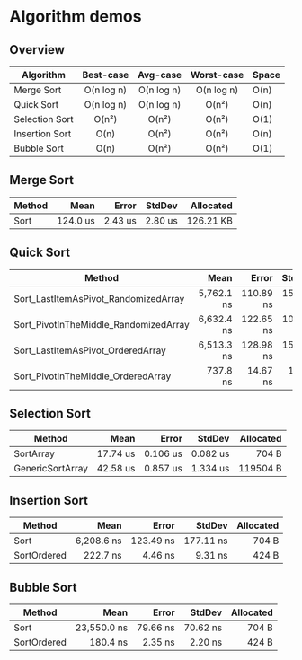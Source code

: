 # Algorithm demos

## Overview


| Algorithm        | Best-case           | Avg-case    | Worst-case   | Space |
| ---------------- |:-------------------:|:-----------:|:------------:|:------|
| Merge Sort       | O(n log n)          | O(n log n)  | O(n log n)   | O(n)  |
| Quick Sort       | O(n log n)          | O(n log n)  | O(n&#x00B2;) | O(n)  |
| Selection Sort   | O(n&#x00B2;)        | O(n&#x00B2;)| O(n&#x00B2;) | O(1)  |
| Insertion Sort   | O(n)                | O(n&#x00B2;)| O(n&#x00B2;) | O(n)  |
| Bubble Sort      | O(n)                | O(n&#x00B2;)| O(n&#x00B2;) | O(1)  |

## Merge Sort

| Method |     Mean |   Error |  StdDev | Allocated |
|------- |---------:|--------:|--------:|----------:|
|   Sort | 124.0 us | 2.43 us | 2.80 us | 126.21 KB |

## Quick Sort

|                                Method |       Mean |     Error |    StdDev | Allocated |
|-------------------------------------- |-----------:|----------:|----------:|----------:|
|  Sort_LastItemAsPivot_RandomizedArray | 5,762.1 ns | 110.89 ns | 151.79 ns |     704 B |
| Sort_PivotInTheMiddle_RandomizedArray | 6,632.4 ns | 122.65 ns | 108.73 ns |     704 B |
|     Sort_LastItemAsPivot_OrderedArray | 6,513.3 ns | 128.98 ns | 158.40 ns |     424 B |
|    Sort_PivotInTheMiddle_OrderedArray |   737.8 ns |  14.67 ns |  16.30 ns |     424 B |

## Selection Sort

|           Method |     Mean |    Error |   StdDev | Allocated |
|----------------- |---------:|---------:|---------:|----------:|
|        SortArray | 17.74 us | 0.106 us | 0.082 us |     704 B |
| GenericSortArray | 42.58 us | 0.857 us | 1.334 us |  119504 B |

## Insertion Sort

|      Method |       Mean |     Error |    StdDev | Allocated |
|------------ |-----------:|----------:|----------:|----------:|
|        Sort | 6,208.6 ns | 123.49 ns | 177.11 ns |     704 B |
| SortOrdered |   222.7 ns |   4.46 ns |   9.31 ns |     424 B |

## Bubble Sort

|      Method |        Mean |    Error |   StdDev | Allocated |
|------------ |------------:|---------:|---------:|----------:|
|        Sort | 23,550.0 ns | 79.66 ns | 70.62 ns |     704 B |
| SortOrdered |    180.4 ns |  2.35 ns |  2.20 ns |     424 B |